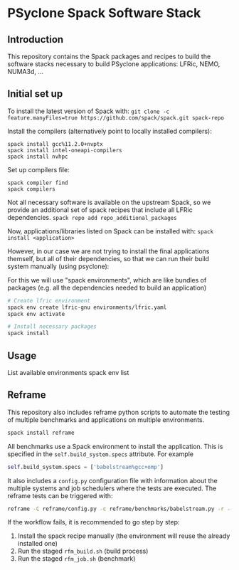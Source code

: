 # PSyclone Spack Software Stack

## Introduction

This repository contains the Spack packages and recipes to build the software
stacks necessary to build PSyclone applications: LFRic, NEMO, NUMA3d, ...

## Initial set up

To install the latest version of Spack with:
`git clone -c feature.manyFiles=true https://github.com/spack/spack.git spack-repo`

Install the compilers (alternatively point to locally installed compilers):
```
spack install gcc%11.2.0+nvptx
spack install intel-oneapi-compilers
spack install nvhpc
```

Set up compilers file:
```
spack compiler find
spack compilers
```

Not all necessary software is available on the upstream Spack, so we provide an
additional set of spack recipes that include all LFRic dependencies.
`spack repo add repo_additional_packages`

Now, applications/libraries listed on Spack can be installed with:
`spack install <application>`

However, in our case we are not trying to install the final applications
themself, but all of their dependencies, so that we can run their build
system manually (using psyclone):

For this we will use "spack environments", which are like bundles of
packages (e.g. all the dependencies needed to build an application) 

```bash
# Create lfric environment
spack env create lfric-gnu environments/lfric.yaml
spack env activate

# Install necessary packages
spack install
```

## Usage

List available environments
spack env list

## Reframe

This repository also includes reframe python scripts to automate the testing
of multiple benchmarks and applications on multiple environments.

```bash
spack install reframe
```

All benchmarks use a Spack environment to install the application. This is
specified in the `self.build_system.specs` attribute. For example

```python
self.build_system.specs = ['babelstream%gcc+omp']
```

It also includes a `config.py` configuration file with information about the
multiple systems and job schedulers where the tests are executed. The reframe
tests can be triggered with:

```bash
reframe -C reframe/config.py -c reframe/benchmarks/babelstream.py -r --performance-report --keep-stage-files
```

If the workflow fails, it is recommended to go step by step:
1. Install the spack recipe manually (the environment will reuse the already installed one)
2. Run the staged `rfm_build.sh` (build process)
3. Run the staged `rfm_job.sh` (benchmark)

